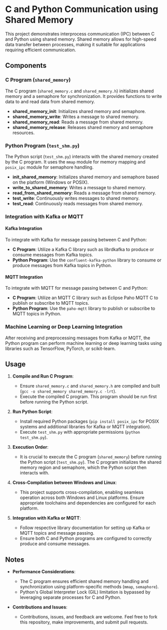 # C and Python Communication using Shared Memory

This project demonstrates interprocess communication (IPC) between C and Python using shared memory. Shared memory allows for high-speed data transfer between processes, making it suitable for applications requiring efficient communication.

## Components

### C Program (`shared_memory`)

The C program (`shared_memory.c` and `shared_memory.h`) initializes shared memory and a semaphore for synchronization. It provides functions to write data to and read data from shared memory.

- **shared_memory_init**: Initializes shared memory and semaphore.
- **shared_memory_write**: Writes a message to shared memory.
- **shared_memory_read**: Reads a message from shared memory.
- **shared_memory_release**: Releases shared memory and semaphore resources.

### Python Program (`test_shm.py`)

The Python script (`test_shm.py`) interacts with the shared memory created by the C program. It uses the `mmap` module for memory mapping and `posix_ipc` module for semaphore handling.

- **init_shared_memory**: Initializes shared memory and semaphore based on the platform (Windows or POSIX).
- **write_to_shared_memory**: Writes a message to shared memory.
- **read_from_shared_memory**: Reads a message from shared memory.
- **test_write**: Continuously writes messages to shared memory.
- **test_read**: Continuously reads messages from shared memory.

### Integration with Kafka or MQTT

#### Kafka Integration

To integrate with Kafka for message passing between C and Python:

- **C Program**: Utilize a Kafka C library such as librdkafka to produce or consume messages from Kafka topics.
- **Python Program**: Use the `confluent-kafka-python` library to consume or produce messages from Kafka topics in Python.

#### MQTT Integration

To integrate with MQTT for message passing between C and Python:

- **C Program**: Utilize an MQTT C library such as Eclipse Paho MQTT C to publish or subscribe to MQTT topics.
- **Python Program**: Use the `paho-mqtt` library to publish or subscribe to MQTT topics in Python.

### Machine Learning or Deep Learning Integration

After receiving and preprocessing messages from Kafka or MQTT, the Python program can perform machine learning or deep learning tasks using libraries such as TensorFlow, PyTorch, or scikit-learn.

## Usage

1. **Compile and Run C Program**:
   - Ensure `shared_memory.c` and `shared_memory.h` are compiled and built (`gcc -o shared_memory shared_memory.c -lrt`).
   - Execute the compiled C program. This program should be run first before running the Python script.

2. **Run Python Script**:
   - Install required Python packages (`pip install posix_ipc` for POSIX systems and additional libraries for Kafka or MQTT integration).
   - Execute `test_shm.py` with appropriate permissions (`python test_shm.py`).

3. **Execution Order**:
   - It is crucial to execute the C program (`shared_memory`) before running the Python script (`test_shm.py`). The C program initializes the shared memory region and semaphore, which the Python script then interacts with.

4. **Cross-Compilation between Windows and Linux**:
   - This project supports cross-compilation, enabling seamless operation across both Windows and Linux platforms. Ensure appropriate toolchains and dependencies are configured for each platform.

5. **Integration with Kafka or MQTT**:
   - Follow respective library documentation for setting up Kafka or MQTT topics and message passing.
   - Ensure both C and Python programs are configured to correctly produce and consume messages.

## Notes

- **Performance Considerations**: 
  - The C program ensures efficient shared memory handling and synchronization using platform-specific methods (`mmap`, `semaphore`).
  - Python's Global Interpreter Lock (GIL) limitation is bypassed by leveraging separate processes for C and Python.

- **Contributions and Issues**:
  - Contributions, issues, and feedback are welcome. Feel free to fork this repository, make improvements, and submit pull requests.
